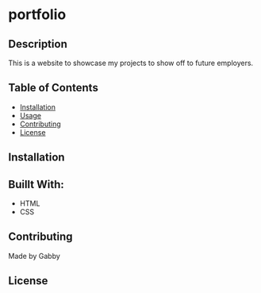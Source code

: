 # portfolio

## Description
This is a website to showcase my projects to show off to future employers.

## Table of Contents
- [Installation](#installation)
- [Usage](#usage)
- [Contributing](#contributing)
- [License](#license)

## Installation

## Buillt With:
- HTML
- CSS


## Contributing
Made by Gabby 

## License
